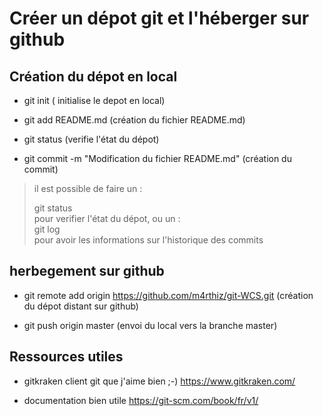 Créer un dépot git et l'héberger sur github  
============================================  

Création du dépot en local   
--------------------------    
  
* git init ( initialise le depot en local)  
  
* git add README.md (création du fichier README.md)  
  
* git status (verifie l'état du dépot)  
  
* git commit -m "Modification du fichier README.md" (création du commit)     
  
>il est possible de faire un :<div>git status</div> pour verifier l'état du dépot, 
ou un : <div>git log</div> pour avoir les informations sur l'historique des commits
  
herbegement sur github  
----------------------  
  
* git remote add origin https://github.com/m4rthiz/git-WCS.git (création du dépot distant sur github)  

* git push origin master (envoi du local vers la branche master)  

Ressources utiles  
-----------------  

* gitkraken client git que j'aime bien ;-)  https://www.gitkraken.com/  

* documentation bien utile https://git-scm.com/book/fr/v1/


